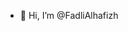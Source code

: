 - 👋 Hi, I’m @FadliAlhafizh

<!---
FadliAlhafizh/FadliAlhafizh is a ✨ special ✨ repository because its `README.md` (this file) appears on your GitHub profile.
You can click the Preview link to take a look at your changes.
--->
